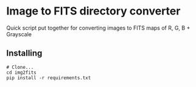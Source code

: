 # Image to FITS directory converter

Quick script put together for converting images to FITS maps of R, G, B + Grayscale

## Installing

```
# Clone...
cd img2fits
pip install -r requirements.txt
```
